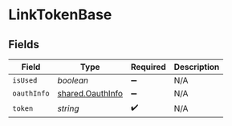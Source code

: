 # LinkTokenBase


## Fields

| Field                                                | Type                                                 | Required                                             | Description                                          |
| ---------------------------------------------------- | ---------------------------------------------------- | ---------------------------------------------------- | ---------------------------------------------------- |
| `isUsed`                                             | *boolean*                                            | :heavy_minus_sign:                                   | N/A                                                  |
| `oauthInfo`                                          | [shared.OauthInfo](../../models/shared/oauthinfo.md) | :heavy_minus_sign:                                   | N/A                                                  |
| `token`                                              | *string*                                             | :heavy_check_mark:                                   | N/A                                                  |